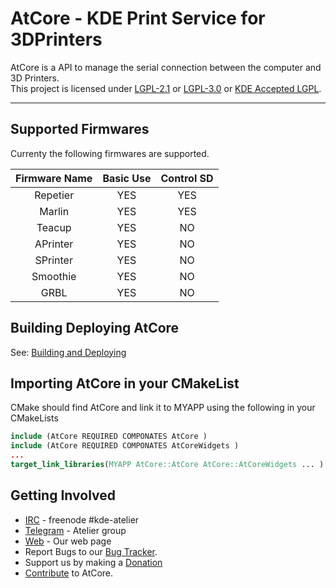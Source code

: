 <!--
    SPDX-FileCopyrightText: AtCore Authors
    SPDX-License-Identifier: CC-BY-SA-4.0
-->
# AtCore - KDE Print Service for 3DPrinters

AtCore is a API to manage the serial connection between the computer and 3D Printers.<br/>
This project is licensed under [LGPL-2.1] or [LGPL-3.0] or [KDE Accepted LGPL].

----
## Supported Firmwares
Currenty the following firmwares are supported.

 Firmware Name |Basic Use| Control SD
 :------------:|:-------:|:----------:
 Repetier      | YES     | YES
 Marlin        | YES     | YES
 Teacup        | YES     | NO
 APrinter      | YES     | NO
 SPrinter      | YES     | NO
 Smoothie      | YES     | NO
 GRBL          | YES     | NO

## Building  Deploying  AtCore
 See: [Building and Deploying]

## Importing AtCore in your CMakeList
CMake should find AtCore and link it to MYAPP using the following in your CMakeLists
```CMake
include (AtCore REQUIRED COMPONATES AtCore )
include (AtCore REQUIRED COMPONATES AtCoreWidgets )
...
target_link_libraries(MYAPP AtCore::AtCore AtCore::AtCoreWidgets ... )
```

## Getting Involved
 - [IRC] - freenode \#kde-atelier
 - [Telegram] - Atelier group
 - [Web] - Our web page
 - Report Bugs to our [Bug Tracker].
 - Support us by making a [Donation]
 - [Contribute] to AtCore.

[IRC]: https://webchat.freenode.net/
[Telegram]: https://telegram.me/KDEAtelier
[Bug Tracker]: https://bugs.kde.org/enter_bug.cgi?product=Atelier&component=AtCore
[KDE]: https://www.kde.org
[Web]: https://atelier.kde.org
[LGPL-2.1]:https://www.gnu.org/licenses/old-licenses/lgpl-2.1.html
[LGPL-3.0]:https://www.gnu.org/licenses/lgpl-3.0.html
[KDE Accepted LGPL]:https://community.kde.org/Policies/Licensing_Policy#LicenseRef-KDE-Accepted-LGPL
[Building and Deploying]: build.md
[Contribute]: ../CONTRIBUTING.md
[Donation]:https://kde.org/donate/?app=atcore
